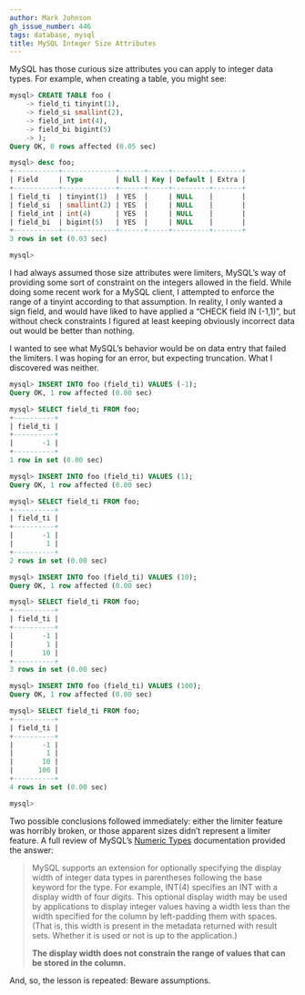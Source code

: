 ```yaml
---
author: Mark Johnson
gh_issue_number: 446
tags: database, mysql
title: MySQL Integer Size Attributes
---
```




MySQL has those curious size attributes you can apply to integer data types. For example, when creating a table, you might see:

```sql
mysql> CREATE TABLE foo (
    -> field_ti tinyint(1),
    -> field_si smallint(2),
    -> field_int int(4),
    -> field_bi bigint(5)
    -> );
Query OK, 0 rows affected (0.05 sec)

mysql> desc foo;
+-----------+-------------+------+-----+---------+-------+
| Field     | Type        | Null | Key | Default | Extra |
+-----------+-------------+------+-----+---------+-------+
| field_ti  | tinyint(1)  | YES  |     | NULL    |       |
| field_si  | smallint(2) | YES  |     | NULL    |       |
| field_int | int(4)      | YES  |     | NULL    |       |
| field_bi  | bigint(5)   | YES  |     | NULL    |       |
+-----------+-------------+------+-----+---------+-------+
3 rows in set (0.03 sec)

mysql>
```

I had always assumed those size attributes were limiters, MySQL’s way of providing some sort of constraint on the integers allowed in the field. While doing some recent work for a MySQL client, I attempted to enforce the range of a tinyint according to that assumption. In reality, I only wanted a sign field, and would have liked to have applied a “CHECK field IN (-1,1)”, but without check constraints I figured at least keeping obviously incorrect data out would be better than nothing.

I wanted to see what MySQL’s behavior would be on data entry that failed the limiters. I was hoping for an error, but expecting truncation. What I discovered was neither.

```sql
mysql> INSERT INTO foo (field_ti) VALUES (-1);
Query OK, 1 row affected (0.00 sec)

mysql> SELECT field_ti FROM foo;
+----------+
| field_ti |
+----------+
|       -1 |
+----------+
1 row in set (0.00 sec)

mysql> INSERT INTO foo (field_ti) VALUES (1);
Query OK, 1 row affected (0.00 sec)

mysql> SELECT field_ti FROM foo;
+----------+
| field_ti |
+----------+
|       -1 |
|        1 |
+----------+
2 rows in set (0.00 sec)

mysql> INSERT INTO foo (field_ti) VALUES (10);
Query OK, 1 row affected (0.00 sec)

mysql> SELECT field_ti FROM foo;
+----------+
| field_ti |
+----------+
|       -1 |
|        1 |
|       10 |
+----------+
3 rows in set (0.00 sec)

mysql> INSERT INTO foo (field_ti) VALUES (100);
Query OK, 1 row affected (0.00 sec)

mysql> SELECT field_ti FROM foo;
+----------+
| field_ti |
+----------+
|       -1 |
|        1 |
|       10 |
|      100 |
+----------+
4 rows in set (0.00 sec)

mysql>
```

Two possible conclusions followed immediately: either the limiter feature was horribly broken, or those apparent sizes didn’t represent a limiter feature. A full review of MySQL’s [Numeric Types](https://dev.mysql.com/doc/refman/8.0/en/numeric-types.html) documentation provided the answer:

> 
> MySQL supports an extension for optionally specifying the display width of integer data types in parentheses following the base keyword for the type. For example, INT(4) specifies an INT with a display width of four digits. This optional display width may be used by applications to display integer values having a width less than the width specified for the column by left-padding them with spaces. (That is, this width is present in the metadata returned with result sets. Whether it is used or not is up to the application.)
> 
> **The display width does not constrain the range of values that can be stored in the column.**
> 

And, so, the lesson is repeated: Beware assumptions.


